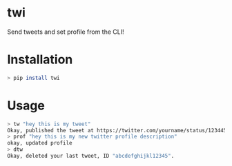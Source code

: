 # twi

Send tweets and set profile from the CLI!

# Installation
```bash
> pip install twi
```

# Usage
```bash
> tw "hey this is my tweet"
Okay, published the tweet at https://twitter.com/yourname/status/12344556
> prof "hey this is my new twitter profile description"
okay, updated profile
> dtw
Okay, deleted your last tweet, ID "abcdefghijkl12345".
```

